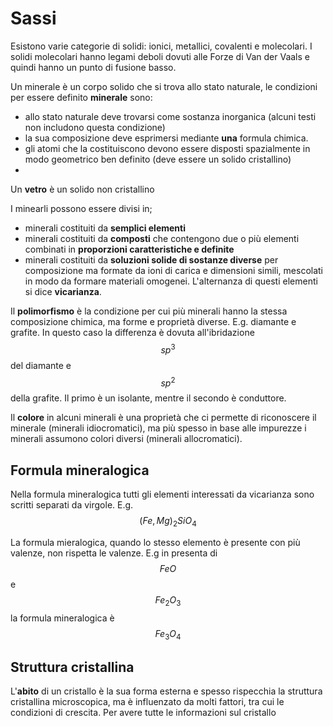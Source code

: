 # Sassi
<!-- toc -->
Esistono varie categorie di solidi: ionici, metallici, covalenti e molecolari. I solidi molecolari hanno legami deboli dovuti alle Forze di Van der Vaals e quindi hanno un punto di fusione basso.

Un minerale è un corpo solido che si trova allo stato naturale, le condizioni per essere definito **minerale** sono:
- allo stato naturale deve trovarsi come sostanza inorganica (alcuni testi non includono questa condizione)
- la sua composizione deve esprimersi mediante **una** formula chimica.
- gli atomi che la costituiscono devono essere disposti spazialmente in modo geometrico ben definito (deve essere un solido cristallino)
- 

Un **vetro** è un solido non cristallino

I minearli possono essere divisi in;
- minerali costituiti da **semplici elementi**
- minerali costituiti da **composti** che contengono due o più elementi combinati in **proporzioni caratteristiche e definite**
- minerali costituiti da **soluzioni solide di sostanze diverse** per composizione ma formate da ioni di carica e dimensioni simili, mescolati in modo da formare materiali omogenei. L'alternanza di questi elementi si dice **vicarianza**. 

Il **polimorfismo** è la condizione per cui più minerali hanno la stessa composizione chimica, ma forme e proprietà diverse.
E.g. diamante e grafite. In questo caso la differenza è dovuta all'ibridazione $$sp^3$$ del diamante e $$sp^2$$ della grafite. Il primo è un isolante, mentre il secondo è conduttore.

Il **colore** in alcuni minerali è una proprietà che ci permette di riconoscere il minerale (minerali idiocromatici), ma più spesso in base alle impurezze i minerali assumono colori diversi (minerali allocromatici).

## Formula mineralogica
Nella formula mineralogica tutti gli elementi interessati da vicarianza sono scritti separati da virgole. E.g. $$(Fe,Mg)_2SiO_4$$

La formula mieralogica, quando lo stesso elemento è presente con più valenze, non rispetta le valenze. E.g in presenta di $$FeO$$ e $$Fe_2O_3$$ la formula mineralogica è $$Fe_3O_4$$

## Struttura cristallina
L'**abito** di un cristallo è la sua forma esterna e spesso rispecchia la struttura cristallina microscopica, ma è influenzato da molti fattori, tra cui le condizioni di crescita.
Per avere tutte le informazioni sul cristallo 
